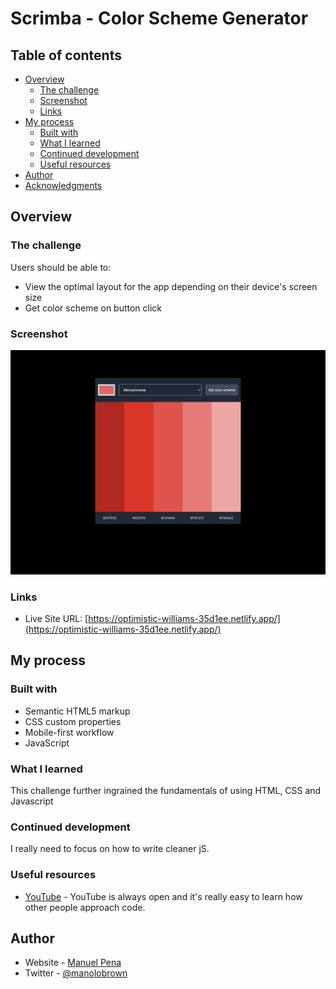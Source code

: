 # Scrimba - Color Scheme Generator

## Table of contents

- [Overview](#overview)
  - [The challenge](#the-challenge)
  - [Screenshot](#screenshot)
  - [Links](#links)
- [My process](#my-process)
  - [Built with](#built-with)
  - [What I learned](#what-i-learned)
  - [Continued development](#continued-development)
  - [Useful resources](#useful-resources)
- [Author](#author)
- [Acknowledgments](#acknowledgments)

## Overview

### The challenge

Users should be able to:

- View the optimal layout for the app depending on their device's screen size
- Get color scheme on button click

### Screenshot

![Site preview for the GitHub user search app coding challenge](./screenshot.jpg)

### Links

- Live Site URL: [https://optimistic-williams-35d1ee.netlify.app/](https://optimistic-williams-35d1ee.netlify.app/)

## My process

### Built with

- Semantic HTML5 markup
- CSS custom properties
- Mobile-first workflow
- JavaScript

### What I learned

This challenge further ingrained the fundamentals of using HTML, CSS and Javascript

### Continued development

I really need to focus on how to write cleaner jS.

### Useful resources

- [YouTube](https://www.youtube.com) - YouTube is always open and it's really easy to learn how other people approach code.

## Author

- Website - [Manuel Pena](https://www.mannydevelops.com/)
- Twitter - [@manolobrown](https://www.twitter.com/manolobrown)

